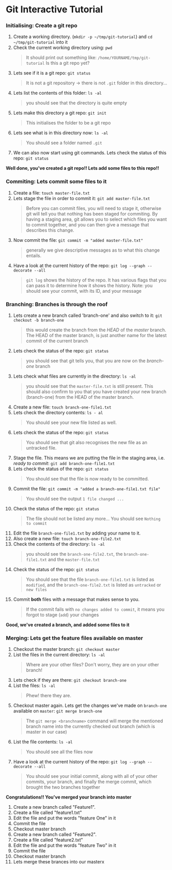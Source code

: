 # Git Interactive Tutorial

### Initialising: Create a git repo

1. Create a working directory. (`mkdir -p ~/tmp/git-tutorial`) and `cd ~/tmp/git-tutorial` into it
1. Check the current working directory using: `pwd`
   > It should print out something like: `/home/YOURNAME/tmp/git-tutorial`
   > Is this a git repo yet?
1. Lets see if it is a git repo: `git status`
   > It is not a git repository -> there is not `.git` folder in this directory...
1. Lets list the contents of this folder: `ls -al`
   > you should see that the directory is quite empty
1. Lets make this directory a git repo: `git init`
   > This initialises the folder to be a git repo
1. Lets see what is in this directory now: `ls -al`
   > You should see a folder named `.git`
1. We can also now start using git commands. Lets check the status of this repo: `git status`

**Well done, you've created a git repo!! Lets add some files to this repo!!**

### Commiting: Lets commit some files to it

1. Create a file: `touch master-file.txt`
1. Lets stage the file in order to commit it: `git add master-file.txt`
   > Before you can commit files, you will need to stage it, otherwise git will tell you that nothing has been staged for commiting. By having a staging area, git allows you to select which files you want to commit together, and you can then give a message that describes this change.
1. Now commit the file: `git commit -m "added master-file.txt"`
   > generally we give descriptive messages as to what this change entails.
1. Have a look at the current history of the repo: `git log --graph --decorate --all`
   > `git log` shows the history of the repo. It has various flags that you can pass it to determine how it shows the history. Note: you should see your commit, with its ID, and your message

### Branching: Branches is through the roof

1. Lets create a new branch called 'branch-one' and also switch to it: `git checkout -b branch-one`
   > this would create the branch from the _HEAD_ of the _master_ branch. The HEAD of the master branch, is just another name for the latest commit of the current branch
1. Lets check the status of the repo: `git status`
   > you should see that git tells you, that you are now on the _branch-one_ branch
1. Lets check what files are currently in the directory: `ls -al`
   > you should see that the `master-file.txt` is still present. This should also confirm to you that you have created your new branch (branch-one) from the HEAD of the master branch.
1. Create a new file: `touch branch-one-file1.txt`
1. Lets check the directory contents: `ls - al`
   > You should see your new file listed as well.
1. Lets check the status of the repo: `git status`
   > You should see that git also recognises the new file as an untracked file.
1. Stage the file. This means we are putting the file in the staging area, i.e. _ready to commit_: `git add branch-one-file1.txt`
1. Lets check the status of the repo: `git status`
   > You should see that the file is now ready to be committed.
1. Commit the file: `git commit -m "added a branch-one-file1.txt file"`
   > You should see the output `1 file changed ...`
1. Check the status of the repo: `git status`
   > The file should not be listed any more... You should see `Nothing to commit`
1. Edit the file `branch-one-file1.txt` by adding your name to it.
1. Also create a new file: `touch branch-one-file2.txt`
1. Check the contents of the directory: `ls -al`
   > you should see the `branch-one-file2.txt`, the `branch-one-file1.txt` and the `master-file.txt`
1. Check the status of the repo: `git status`
   > You should see that the file `branch-one-file1.txt` is listed as `modified`, and the `branch-one-file2.txt` is listed as `untracked` or `new files`
1. Commit **both** files with a message that makes sense to you.
   > If the commit fails with `no changes added to commit`, it means you forgot to stage (`add`) your changes

**Good, we've created a branch, and added some files to it**

### Merging: Lets get the feature files available on master

1. Checkout the master branch: `git checkout master`
1. List the files in the current directory: `ls -al`
   > Where are your other files? Don't worry, they are on your other branch!
1. Lets check if they are there: `git checkout branch-one`
1. List the files: `ls -al`
   > Phew! there they are.
1. Checkout master again. Lets get the changes we've made on `branch-one` available on `master`: `git merge branch-one`
   > The `git merge <branchname>` command will merge the mentioned branch name into the currently checked out branch (which is master in our case)
1. List the file contents: `ls -al`
   > You should see all the files now
1. Have a look at the current history of the repo: `git log --graph --decorate --all`
   > You should see your initial commit, along with all of your other commits, your branch, and finally the merge commit, which brought the two branches together

**Congratulations!! You've merged your branch into master**

1. Create a new branch called "Feature1".
1. Create a file called "feature1.txt"
1. Edit the file and put the words "feature One" in it
1. Commit the file
1. Checkout master branch
1. Create a new branch called "Feature2".
1. Create a file called "feature2.txt"
1. Edit the file and put the words "feature Two" in it
1. Commit the file
1. Checkout master branch
1. Lets merge these brances into our masterx

